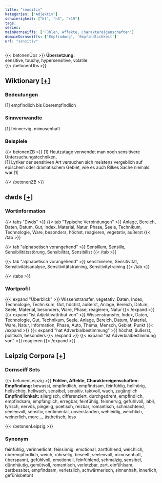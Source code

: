 ```yaml
---
title: "sensitiv"
kategorien: ["Adjektiv"]
schwierigkeit: ["k1", "h3", "r19"]
tags:
series:
mainDornseiffs: ['Fühlen, Affekte, Charaktereigenschaften']
domainDornseiffs: ['Empfindung', 'Empfindlichkeit']
url: "sensitiv"
---
```


{{< betonenÜbs >}}
**Übersetzung:**  
sensitive, touchy, hypersensitive, volatile  
{{< /betonenÜbs >}}

## Wiktionary [[+](https://de.wiktionary.org/wiki/sensitiv)]

### Bedeutungen
[1] empfindlich bis überempfindlich  

### Sinnverwandte
[1] feinnervig, mimosenhaft  

### Beispiele
{{< betonenZB >}}
[1] Heutzutage verwendet man noch sensitivere Untersuchungstechniken.  
[1] Lyriker der sensitiven Art versuchen sich meistens vergeblich auf epischem oder dramatischem Gebiet, wie es auch Rilkes Sache niemals war.[1]  

{{< /betonenZB >}}


## dwds [[+](https://www.dwds.de/wb/sensitiv)]

### Wortinformation
{{< tabs "Dwds" >}}
{{< tab "Typische Verbindungen" >}}
Anlage, Bereich, Daten, Datum, Gut, Index, Material, Natur, Phase, Seele, Technikum, Technologie, Ware, besonders, höchst, reagieren, vegetativ, äußerst
{{< /tab >}}

{{< tab "alphabetisch vorangehend" >}}
Sensillum, Sensille, Sensibilitätsstörung, Sensibilität, Sensibilist
{{< /tab >}}

{{< tab "alphabetisch vorangehend" >}}
sensitivieren, Sensitivität, Sensitivitätsanalyse, Sensitivitätstraining, Sensitivitytraining
{{< /tab >}}

{{< /tabs >}}

### Wortprofil
{{< expand "Überblick" >}} Wissenstransfer, vegetativ, Daten, Index, Technologie, Technikum, Gut, höchst, äußerst, Anlage, Bereich, Datum, Seele, Material, besonders, Ware, Phase, reagieren, Natur {{< /expand >}}
{{< expand "ist Adjektivattribut von" >}} Wissenstransfer, Index, Daten, Technologie, Gut, Technikum, Seele, Anlage, Bereich, Datum, Material, Ware, Natur, Information, Phase, Auto, Thema, Mensch, Gebiet, Punkt {{< /expand >}}
{{< expand "hat Adverbialbestimmung" >}} höchst, äußerst, politisch, besonders {{< /expand >}}
{{< expand "ist Adverbialbestimmung von" >}} reagieren {{< /expand >}}

## Leipzig Corpora [[+](https://corpora.uni-leipzig.de/en/res?word=sensitiv&corpusId=deu_newscrawl-public_2018)]

### Dornseiff Sets
{{< betonenLeipzig >}}
**Fühlen, Affekte, Charaktereigenschaften:**  
**Empfindung:** bewusst, empfindlich, empfindsam, feinfühlig, hellhörig, hellsichtig, hellwach, sensibel, sensitiv, taktvoll, wach, zugänglich  
**Empfindlichkeit:** allergisch, differenziert, durchgedreht, empfindlich, empfindsam, empfänglich, erregbar, feinfühlig, feinnervig, gefühlvoll, labil, lyrisch, nervös, pingelig, poetisch, reizbar, romantisch, schmachtend, seelenvoll, sensitiv, sentimental, unverstanden, wehleidig, weichlich, weinerlich, more..., ästhetisch, less  

{{< /betonenLeipzig >}}

### Synonym
feinfühlig, verinnerlicht, feinsinnig, emotional, zartfühlend, weichlich, überempfindlich, weich, rührselig, beseelt, seelenvoll, mimosenhaft, überspannt, gefühlvoll, emotionell, feinfühlend, schmalzig, sensibel, dünnhäutig, gemütvoll, romantisch, verletzbar, zart, einfühlsam, zartbesaitet, empfindsam, verletzlich, schwärmerisch, sinnenhaft, innerlich, gefühlsbetont

